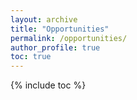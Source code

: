 ```yaml
---
layout: archive
title: "Opportunities"
permalink: /opportunities/
author_profile: true
toc: true
---
```


{% include toc %}








